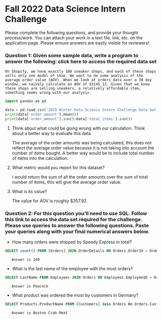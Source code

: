 # Fall 2022 Data Science Intern Challenge 

 Please complete the following questions, and provide your thought process/work. You can attach your work in a text file, link, etc. on the application page. Please ensure answers are easily visible for reviewers!



### Question 1: Given some sample data, write a program to answer the following: click here to access the required data set

    On Shopify, we have exactly 100 sneaker shops, and each of these shops sells only one model of shoe. We want to do some analysis of the average order value (AOV). When we look at orders data over a 30 day window, we naively calculate an AOV of $3145.13. Given that we know these shops are selling sneakers, a relatively affordable item, something seems wrong with our analysis. 
```py
import pandas as pd

data = pd.read_csv('2019 Winter Data Science Intern Challenge Data Set - Sheet1.csv')
print(data['order_amount'].mean())
print(data['order_amount'].sum()/data['total_items'].sum())
```
1. Think about what could be going wrong with our calculation. Think about a better way to evaluate this data. 
        
    The average of the order amounts was being calculated, this does not reflect the average order value because 
    it is not taking into account the number of items bought. A better way would be to include total number of 
    items into the calculation.

2. What metric would you report for this dataset?

    I would return the sum of all the order amounts over the sum of total number of items, this will give the 
    average order value.

3. What is its value?
   
    The value for AOV is roughly $357.92.

### Question 2: For this question you’ll need to use SQL. Follow this link to access the data set required for the challenge. Please use queries to answer the following questions. Paste your queries along with your final numerical answers below.

- How many orders were shipped by Speedy Express in total?
```sql
SELECT count() FROM [Orders] JOIN OrderDetails ON Orders.OrderId = OrderDetails.OrderId JOIN Shippers ON Orders.ShipperID = Shippers.ShipperID where ShipperName = 'Speedy Express'
``` 
       Answer is 149
        
- What is the last name of the employee with the most orders?
```sql
SELECT LastName FROM Employees JOIN Orders ON Employees.EmployeeID = Orders.EmployeeID JOIN OrderDetails ON Orders.OrderID = OrderDetails.OrderID Group By LastName Order By Count(LastName) DESC Limit 1
```
       Answer is Peacock
- What product was ordered the most by customers in Germany?
```sql
SELECT Products.ProductName FROM [Customers] Join Orders On Orders.CustomerId = Customers.CustomerId Join OrderDetails ON OrderDetails.OrderId = Orders.OrderId Join Products ON Products.ProductId = OrderDetails.ProductId where Country = 'Germany' group by products.productID order by SUM(Quantity) Desc Limit 1
```
       Answer is Boston Crab Meat